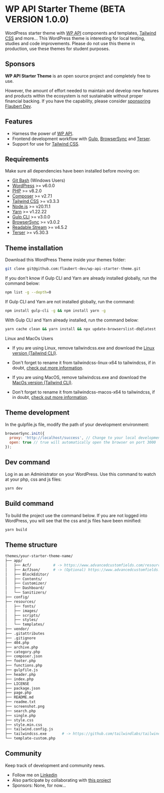 # WP API Starter Theme (BETA VERSION 1.0.0)

WordPress starter theme with [WP API](https://developer.wordpress.org/rest-api/) components and templates, [Tailwind CSS](https://tailwindcss.com/blog/standalone-cli) and more... This WordPress theme is interesting for local testing, studies and code improvements. Please do not use this theme in production, use these themes for student purposes.
<br/>

## Sponsors

**WP API Starter Theme** is an open source project and completely free to use.

However, the amount of effort needed to maintain and develop new features and products within the ecosystem is not sustainable without proper financial backing. If you have the capability, please consider [sponsoring Flaubert Dev](https://github.com/sponsors/flaubert-dev).

## Features

- Harness the power of [WP API](https://developer.wordpress.org/rest-api/).
- Frontend development workflow with [Gulp](https://gulpjs.com/), [BrowserSync](https://browsersync.io/) and [Terser](https://github.com/terser/terser/).
- Support for use for [Tailwind CSS](https://tailwindcss.com/blog/standalone-cli).

## Requirements

Make sure all dependencies have been installed before moving on:

- [Git Bash](https://git-scm.com/download/win) (Windows Users)
- [WordPress](https://wordpress.org/) >= v6.0.0
- [PHP](https://www.php.net/) >= v8.2.0
- [Composer](https://getcomposer.org/download/) >= v2.7.1
- [Tailwind CSS](https://tailwindcss.com/blog/standalone-cli/) >= v3.3.3
- [Node.js](https://nodejs.org/en/download/) >= v20.11.1
- [Yarn](https://yarnpkg.com/) >= v1.22.22
- [Gulp CLI](https://gulpjs.com/) >= v3.0.0
- [BrowserSync](https://browsersync.io/) >= v3.0.2
- [Readable Stream](https://github.com/nodejs/readable-stream) >= v4.5.2
- [Terser](https://github.com/terser/terser/) >= v5.30.3

## Theme installation

Download this WordPress Theme inside your themes folder:

```sh
git clone git@github.com:flaubert-dev/wp-api-starter-theme.git
```

If you don't know if Gulp CLI and Yarn are already installed globally, run the command below:

```sh
npm list -g --depth=0
```

If Gulp CLI and Yarn are not installed globally, run the command:

```sh
npm install gulp-cli -g && npm install yarn -g
```

With Gulp CLI and Yarn already installed, run the command below:

```sh
yarn cache clean && yarn install && npx update-browserslist-db@latest
```

Linux and MacOs Users

- If you are using Linux, remove tailwindcss.exe and download the [Linux version (Tailwind CLI)](https://github.com/tailwindlabs/tailwindcss/releases/download/v3.3.3/tailwindcss-linux-x64). 
- Don't forget to rename it from tailwindcss-linux-x64 to tailwindcss, if in doubt, [check out more information](https://tailwindcss.com/blog/standalone-cli/).

- If you are using MacOS, remove tailwindcss.exe and download the [MacOs version (Tailwind CLI)](https://github.com/tailwindlabs/tailwindcss/releases/download/v3.3.3/tailwindcss-macos-x64). 
- Don't forget to rename it from tailwindcss-macos-x64 to tailwindcss, if in doubt, [check out more information](https://tailwindcss.com/blog/standalone-cli/).

## Theme development

In the gulpfile.js file, modify the path of your development environment:

```js
browserSync.init({
  proxy: 'http://localhost/success', // Change to your local development URL
  open: true // true will automatically open the browser on port 3000
});
```

## Dev command

Log in as an Administrator on your WordPress. Use this command to watch at your php, css and js files:

```bash
yarn dev
```

## Build command

To build the project use the command below. If you are not logged into WordPress, you will see that the css and js files have been minified:

```bash
yarn build
```

## Theme structure

```sh
themes/your-starter-theme-name/   
├── app/                  
│   ├── Acf/          # -> https://www.advancedcustomfields.com/resources/register-fields-via-php/              
│   ├── AcfJson/      # -> (Optional) https://www.advancedcustomfields.com/resources/local-json/             
│   ├── BlockEditor/             
│   ├── Contents/             
│   ├── Customizer/             
│   ├── Dashboard/             
│   └── Sanitizers/         
├── config/                
├── resources/         
│   ├── fonts/        
│   ├── images/        
│   ├── scripts/      
│   ├── styles/     
│   └── templates/          
├── vendor/      
├── .gitattributes
├── .gitignore
├── 404.php      
├── archive.php      
├── category.php      
├── composer.json      
├── footer.php      
├── functions.php      
├── gulpfile.js      
├── header.php      
├── index.php          
├── LICENSE          
├── package.json        
├── page.php        
├── README.md       
├── readme.txt       
├── screenshot.png       
├── search.php       
├── single.php       
├── style.css                                      
├── style.min.css                                      
├── tailwind.config.js                    
├── tailwindcss.exe       # -> https://github.com/tailwindlabs/tailwindcss/releases/tag/v3.3.3      
└── template-custom.php
```

## Community

Keep track of development and community news.

- Follow me on [Linkedin](https://www.linkedin.com/in/flaubert-dev/)
- Also participate by collaborating with [this project](https://github.com/flaubert-dev/wp-api-starter-theme/issues)
- Sponsors: None, for now...
